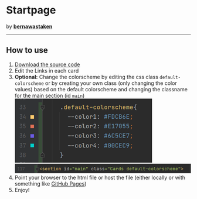 <!--
  This Source Code Form is subject to the terms of the Mozilla Public
  License, v. 2.0. If a copy of the MPL was not distributed with this
  file, You can obtain one at http://mozilla.org/MPL/2.0/.
-->

# Startpage
by [**bernawastaken**](https://github.com/bernawastaken)

---
## How to use
1. [Download the source code](https://github.com/bernawastaken/startpage/archive/refs/heads/master.zip)
2. Edit the Links in each card
3. **Optional:** Change the colorscheme by editing the css class `default-colorscheme` or by creating your own class (only changing the color values) based on the default colorscheme and changing the classname for the main section (id `main`)  
![Default Startpage Colorscheme](screenshots/colorscheme.png)
![Article Classnames](screenshots/article%20classnames.png)
4. Point your browser to the html file or host the file (either locally or with something like [GitHub Pages](https://pages.github.com/))
5. Enjoy! 
